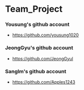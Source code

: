 # Team_Project

### Yousung's github account

* https://github.com/yousung1020

### JeongGyu's github account

* https://github.com/JeongGyul

### SangIm's github account
* https://github.com/Apples1243
